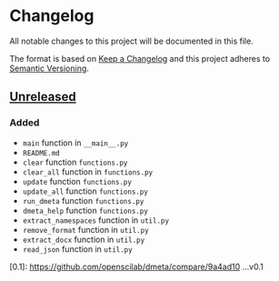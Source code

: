 # Changelog
All notable changes to this project will be documented in this file.

The format is based on [Keep a Changelog](http://keepachangelog.com/en/1.0.0/)
and this project adheres to [Semantic Versioning](http://semver.org/spec/v2.0.0.html).

## [Unreleased]
### Added
- `main` function in `__main__.py`
- `README.md`
- `clear` function `functions.py`
- `clear_all` function in `functions.py`
- `update` function `functions.py`
- `update_all` function `functions.py`
- `run_dmeta` function `functions.py`
- `dmeta_help` function `functions.py`
- `extract_namespaces` function in `util.py`
- `remove_format` function in `util.py`
- `extract_docx` function in `util.py`
- `read_json` function in `util.py`


[Unreleased]: https://github.com/openscilab/dmeta/compare/v0.1...dev
[0.1]: https://github.com/openscilab/dmeta/compare/9a4ad10 ...v0.1